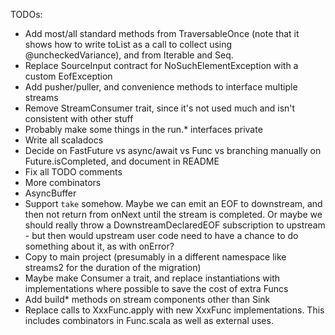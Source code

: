 TODOs:

- Add most/all standard methods from TraversableOnce (note that it shows how to write toList as a call to collect using
  @uncheckedVariance), and from Iterable and Seq.
- Replace SourceInput contract for NoSuchElementException with a custom EofException
- Add pusher/puller, and convenience methods to interface multiple streams 
- Remove StreamConsumer trait, since it's not used much and isn't consistent with other stuff 
- Probably make some things in the run.* interfaces private
- Write all scaladocs
- Decide on FastFuture vs async/await vs Func vs branching manually on Future.isCompleted, and document in README
- Fix all TODO comments
- More combinators
- AsyncBuffer
- Support `take` somehow. Maybe we can emit an EOF to downstream, and then not return from onNext until the stream is
  completed. Or maybe we should really throw a DownstreamDeclaredEOF subscription to upstream - but then would upstream
  user code need to have a chance to do something about it, as with onError?
- Copy to main project (presumably in a different namespace like streams2 for the duration of the migration)
- Maybe make Consumer a trait, and replace instantiations with implementations where possible to save the cost of extra Funcs
- Add build* methods on stream components other than Sink
- Replace calls to XxxFunc.apply with new XxxFunc implementations. This includes combinators in Func.scala as well as 
  external uses.

